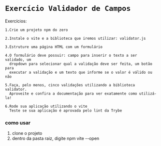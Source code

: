 # `Exercício Validador de Campos`

Exercícios:  

    1.Crie um projeto npm do zero

    2.Instale o vite e a biblioteca que iremos utilizar: validator.js  

    3.Estruture uma página HTML com um formulário  

    4.O formulário deve possuir: campo para inserir o texto a ser validado, um  
      dropdown para selecionar qual a validação deve ser feita, um botão para  
      executar a validação e um texto que informe se o valor é válido ou não  

    5.Faça, pelo menos, cinco validações utilizando a biblioteca validator.  
      Aproveite e confira a documentação para ver exatamente como utilizá-la!  

    6.Rode sua aplicação utilizando o vite  
      Teste se sua aplicação é aprovada pelo lint da Trybe  


### como usar
1. clone o projeto  
2. dentro da pasta raiz, digite npm vite --open

